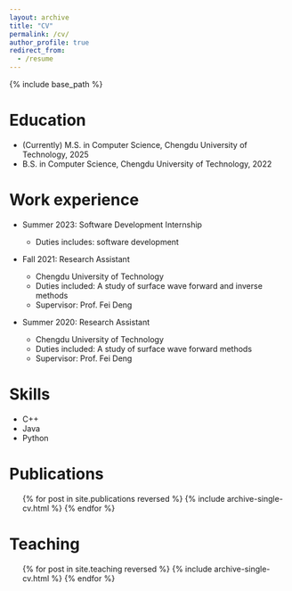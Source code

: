 ```yaml
---
layout: archive
title: "CV"
permalink: /cv/
author_profile: true
redirect_from:
  - /resume
---
```


{% include base_path %}

Education
======

* (Currently) M.S. in Computer Science, Chengdu University of Technology, 2025 
* B.S. in Computer Science, Chengdu University of Technology, 2022

Work experience
======
* Summer 2023: Software Development Internship

  * Duties includes: software development


* Fall 2021: Research Assistant
  * Chengdu University of Technology
  * Duties included: A study of surface wave forward and inverse methods
  * Supervisor: Prof. Fei Deng

* Summer 2020: Research Assistant
  * Chengdu University of Technology
  * Duties included: A study of surface wave forward methods
  * Supervisor: Prof. Fei Deng
  
Skills
======
* C++
* Java
* Python

Publications
======
  <ul>{% for post in site.publications reversed %}
    {% include archive-single-cv.html %}
  {% endfor %}</ul>

  
Teaching
======
  <ul>{% for post in site.teaching reversed %}
    {% include archive-single-cv.html %}
  {% endfor %}</ul>
  
[//]: # (Service and leadership)

[//]: # (======)

[//]: # (* Currently signed in to 43 different slack teams)
